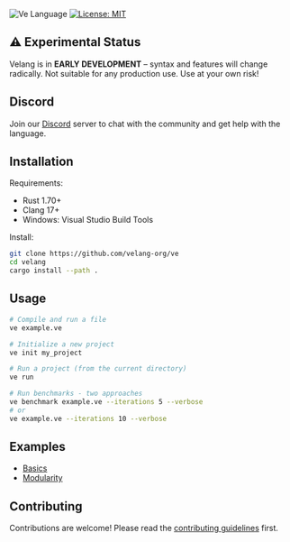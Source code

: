 ![Ve Language](https://img.shields.io/static/v1?label=&message=Velang&color=2b7489&logo=asciidoc&logoColor=white)
[![License: MIT](https://img.shields.io/badge/License-MIT-yellow.svg)](https://opensource.org/licenses/MIT)

## ⚠️ Experimental Status
Velang is in **EARLY DEVELOPMENT** – syntax and features will change radically. Not suitable for any production use. Use at your own risk!

## Discord 
Join our [Discord](https://dsc.gg/velang) server to chat with the community and get help with the language.

## Installation
Requirements:
- Rust 1.70+
- Clang 17+
- Windows: Visual Studio Build Tools

Install:
```bash
git clone https://github.com/velang-org/ve
cd velang
cargo install --path .
```

## Usage
```bash
# Compile and run a file
ve example.ve

# Initialize a new project
ve init my_project

# Run a project (from the current directory)
ve run

# Run benchmarks - two approaches
ve benchmark example.ve --iterations 5 --verbose
# or
ve example.ve --iterations 10 --verbose
```

## Examples
- [Basics](./examples/basics/README.md)
- [Modularity](./examples/modularity/README.md)

## Contributing
Contributions are welcome! Please read the [contributing guidelines](CONTRIBUTING.md) first.